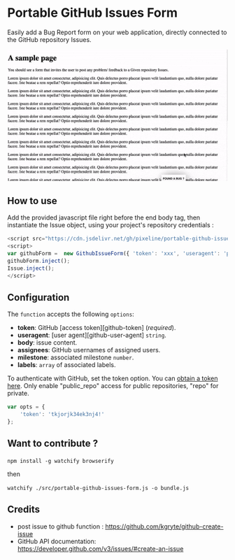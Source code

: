 # Portable GitHub Issues Form

Easily add a Bug Report form on your web application, directly connected to the GitHub repository Issues.

![](./docs/demo.gif)

## How to use 

Add the provided javascript file right before the end body tag, then instantiate the Issue object, using your project's repository credentials :

``` javascript
<script src="https://cdn.jsdelivr.net/gh/pixeline/portable-github-issues-form/bundle.js" ></script>
<script>
var githubForm =  new GithubIssueForm({ 'token': 'xxx', 'useragent': 'portable-github-issues-form', 'repository': 'pixeline/portable-github-issues-form', 'milestone': null });
githubForm.inject();
Issue.inject();
</script>
```

## Configuration

The `function` accepts the following `options`:
*   __token__: GitHub [access token][github-token] (*required*).
*   __useragent__: [user agent][github-user-agent] `string`.
*   __body__: issue content.
*   __assignees__: GitHub usernames of assigned users.
*   __milestone__: associated milestone `number`.
*   __labels__: `array` of associated labels.


To authenticate with GitHub, set the token option. You can [obtain a token here](https://github.com/settings/tokens).  Only enable "public_repo" access for public repositories, "repo" for private.


``` javascript
var opts = {
    'token': 'tkjorjk34ek3nj4!'
};
```

## Want to contribute ? 

`npm install -g watchify browserify`

then

`watchify ./src/portable-github-issues-form.js -o bundle.js` 

## Credits 
- post issue to github function : https://github.com/kgryte/github-create-issue
- GitHub API documentation: https://developer.github.com/v3/issues/#create-an-issue

